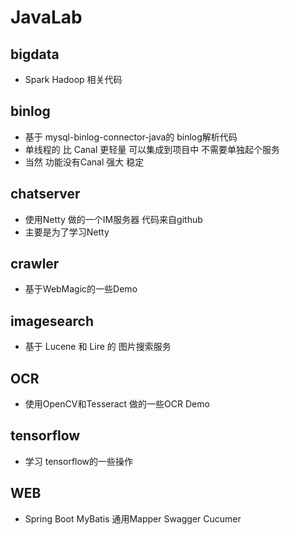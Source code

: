 JavaLab
====================
## bigdata
* Spark Hadoop 相关代码

## binlog
* 基于 mysql-binlog-connector-java的 binlog解析代码
* 单线程的 比 Canal 更轻量 可以集成到项目中 不需要单独起个服务
* 当然 功能没有Canal 强大 稳定

## chatserver
* 使用Netty 做的一个IM服务器 代码来自github
* 主要是为了学习Netty

## crawler
* 基于WebMagic的一些Demo

## imagesearch
* 基于 Lucene 和 Lire 的 图片搜索服务

## OCR
* 使用OpenCV和Tesseract 做的一些OCR Demo

## tensorflow

* 学习 tensorflow的一些操作

## WEB
* Spring Boot MyBatis 通用Mapper Swagger Cucumer
